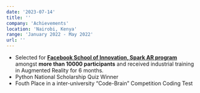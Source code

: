 ```yaml
---
date: '2023-07-14'
title: ''
company: 'Achievements'
location: 'Nairobi, Kenya'
range: 'January 2022 - May 2022'
url: ''
---
```


- Selected for <b><a href="https://www.pupilfirst.org/fb" target="_blank">Facebook School of Innovation, Spark AR program</a></b> amongst **more than 10000 participants** and received industrial training in Augmented Reality for 6 months.
- Python National Scholarship Quiz Winner
- Fouth Place in a inter-university “Code-Brain” Competition Coding Test
